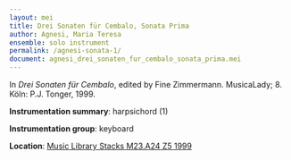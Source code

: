 ```yaml
---
layout: mei
title: Drei Sonaten für Cembalo, Sonata Prima
author: Agnesi, Maria Teresa
ensemble: solo instrument
permalink: /agnesi-sonata-1/
document: agnesi_drei_sonaten_fur_cembalo_sonata_prima.mei
---
```


In *Drei Sonaten für Cembalo*, edited by Fine Zimmermann. MusicaLady; 8. Köln: P.J. Tonger, 1999.  

**Instrumentation summary**: harpsichord (1)

**Instrumentation group**: keyboard 

**Location**: <a href="https://tufts-primo.hosted.exlibrisgroup.com/permalink/f/bnf7qa/01TUN_ALMA21102808270003851" target="_blank">Music Library Stacks M23.A24 Z5 1999</a>
